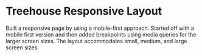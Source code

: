 # Treehouse Responsive Layout

Built a responsive page by using a mobile-first approach. Started off with a mobile first version and then added breakpoints using media queries for the larger screen sizes. The layout accommodates small, medium, and large screen sizes. 
